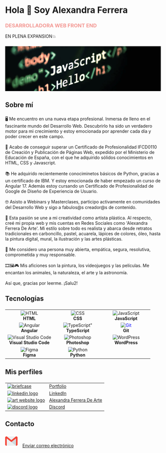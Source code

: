 <h1 align="left">Hola 👋 Soy Alexandra Ferrera</h1>
<h3 style="color:#f39792">DESARROLLADORA WEB FRONT END </h3>
<p>EN PLENA EXPANSION💥</p>

###

<img src="portada.jpg">

###


<h2 color="#9ebaa3" align="left">Sobre mí</h2>

###

<p align="left">🖥 Me encuentro en una nueva etapa profesional. Inmersa de lleno en el fascinante mundo del Desarrollo Web. Descubrirlo ha sido un verdadero motor para mi crecimiento y estoy emocionada por aprender cada día y poder crecer en este campo.
  <br><br>📑 Acabo de conseguir superar un Certificado de Profesionalidad IFCD0110 de Creación y Publicación de Páginas Web, expedido por el Ministerio de Educación de España, con el que he adquirido sólidos conocimientos en HTML, CSS y Javascript.
   <br><br>📚 He adquirido recientemente conociminetos básicos de Python, gracias a un certificado de IBM. Y estoy emocionada de haber empezado un curso de Angular 17. Además estoy cursando un Certificado de Profesionalidad de Google de Diseño de Experiencia de Usuario.
  <br><br>🤓 Asisto a Webinars y Masterclases, participo activamente en comunidades del Desarrollo Web y sigo a fabulos@s creador@s de contenido. 
  <br><br>🎨  Esta pasión se une a mi creatividad como artista plástica. Al respecto, creé mi propia web y mis cuentas en Redes Sociales como 'Alexandra Ferrera De Arte'. Mi estilo sobre todo es realista y abarca desde retratos tradicionales en carboncillo, pastel, acuarela, lápices de colores, óleo, hasta la pintura digital, mural, la ilustración y las artes plásticas.
  <br><br>👩 Me considero una persona muy abierta, empática, segura, resolutiva, comprometida y muy responsable.
  <br><br>🎞🖼🎮 Mis aficiones son la pintura, los videojuegos y las películas. Me encantan los animales, la naturaleza, el arte y la astronomía.<br><br>Así que, gracias por leerme. ¡Salu2!</p>

###

<h2 align="left">Tecnologías</h2>

###

<table align="center">
  <tr>
    <td align="center" width="33%">
      <img src="https://img.icons8.com/color/48/000000/html-5.png" alt="HTML" width="35" height="35"/><br/><b>HTML</b>
    </td>
    <td align="center" width="33%">
      <img src="https://img.icons8.com/color/48/000000/css3.png" alt="CSS" width="35" height="35"/><br/><b>CSS</b>
    </td>
    <td align="center" width="33%">
      <img src="https://img.icons8.com/color/48/000000/javascript.png" alt="JavaScript" width="35" height="35"/><br/><b>JavaScript</b>
    </td>
  </tr>
  
  <tr>
    <td align="center" width="33%">
      <img src="https://img.icons8.com/color/48/000000/angularjs.png" alt="Angular" width="35" height="35"/><br/><b>Angular</b>
    </td>
    <td align="center" width="33%">
      <img src="https://img.icons8.com/color/48/000000/typescript.png" alt=TypeScript" width="35" height="35"/><br/><b>TypeScript</b>
    </td>
    <td align="center" width="33%">
      <img src="https://img.icons8.com/ios-filled/50/0000FF/git.png" alt="Git" width="35" height="35" style="color: #0000FF;"/><br/><b>Git</b>
    </td>
  </tr>
  
  <tr>
    <td align="center" width="33%">
      <img src="https://img.icons8.com/color/48/000000/visual-studio-code-2019.png" alt="Visual Studio Code" width="35" height="35"/><br/><b>Visual Studio Code</b>
    </td>
    <td align="center" width="33%">
      <img src="https://img.icons8.com/color/48/000000/adobe-photoshop.png" alt="Photoshop" width="35" height="35"/><br/><b>Photoshop</b>
    </td>
    <td align="center" width="33%">
      <img src="https://img.icons8.com/color/48/000000/wordpress.png" alt="WordPress" width="35" height="35"/><br/><b>WordPress</b>
    </td>
  </tr>
  
  <tr>
     <td align="center" width="33%">
      <img src="https://img.icons8.com/color/48/000000/figma.png" alt="Figma" width="35" height="35"/><br/><b>Figma</b>
    </td>
    <td align="center" width="33%">
      <img src="https://img.icons8.com/color/48/000000/python.png" alt="Python" width="35" height="35"/><br/><b>Python</b>
    </td>
  </tr>
  

</table>

###

<h2 align="left">Mis perfiles</h2>

###

<div align="left">
  <table>
    <tr>
      <td>
        <a href="https://alexandra-ferrera-portfolio.netlify.app" target="_blank">
          <img width="40" height="40" src="https://img.icons8.com/offices/30/briefcase.png" alt="briefcase"/>
        </a>
      </td>
      <td>
        <a href="https://alexandra-ferrera-portfolio.netlify.app" target="_blank">Portfolio</a>
      </td>
    </tr>
    <tr>
      <td>
        <a href="https://www.linkedin.com/in/alexandra-ferrera-arenas/" target="_blank">
          <img src="https://cdn.jsdelivr.net/gh/devicons/devicon@latest/icons/linkedin/linkedin-original.svg" height="40" alt="linkedin logo" />
        </a>
      </td>
      <td>
        <a href="https://www.linkedin.com/in/alexandra-ferrera-arenas/" target="_blank">LinkedIn</a>
      </td>
    </tr>
    <tr>
      <td>
        <a href="https://alexandraferrera-dearte.com/" target="_blank">
          <img src="https://github.com/iSaan86/iSaan86/assets/161147228/d3c6624f-bfbf-4bfd-9899-6f0896d5c54e" height="40" alt="art website logo" />
        </a>
      </td>
      <td>
        <a href="https://alexandraferrera-dearte.com/" target="_blank">Alexandra Ferrera De Arte</a>
      </td>
    </tr>
    <tr>
      <td>
        <a href="https://discord.com/users/818988764508061746" target="_blank">
          <img src="https://raw.githubusercontent.com/maurodesouza/profile-readme-generator/master/src/assets/icons/social/discord/default.svg" height="40" alt="discord logo" />
        </a>
      </td>
      <td>
        <a href="https://discord.com/users/818988764508061746" target="_blank">Discord</a>
      </td>
    </tr>
  </table>
</div>


###

<h2 align="left">Contacto</h2>

###

<div align="left">
  <p>
    <img src="gmail.png" height="40" alt="abrir gmail"/>
    <span>&nbsp;&nbsp;</span>
    <a href="mailto:sandraferreraarenas@gmail.com">Enviar correo electrónico</a>
  </p>
</div>

###
